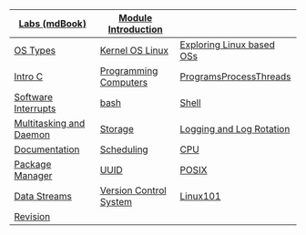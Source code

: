 |[Labs (mdBook)](https://teachingmaterial.github.io/ELEE1119_Exercises/)|[Module Introduction](./content/ModuleIntroduction/moduleIntroduction.html)||
|---|---|---|
|[OS Types](./content/OSTypes/OSTypes.html)|[Kernel OS Linux](./content/kernelOSLinux/kernelOSLinux.html)|[Exploring Linux based OSs](./content/ExploringLinuxBasedOSs/ExploringLinuxBasedOSs.html)|
|[Intro C](./content/Intro_C/Intro_C_Lecture.html)|[Programming Computers](./content/ProgrammingComputers/ProgrammingComputers.html)|[ProgramsProcessThreads](./content/ProgramsProcessesThreads/ProgramsProcessesThreads.html)|
|[Software Interrupts](./content/SoftwareInterrupts/SoftwareInterrupts.html)|[bash](./content/Bash/Bash.html)|[Shell](./content/Shell/Shell.html)|
|[Multitasking and Daemon](./content/MultitaskingandDaemons/multitaskingDaemons.html)|[Storage](./content/Storage/storage.html)|[Logging and Log Rotation](./content/LoggingAndLogRotation/LoggingAndLogRotation.html)|
[Documentation](./content/Documentation/Documentation.html)|[Scheduling](./content/Scheduling/scheduling.html)|[CPU](./content/CPU/CPUFreqGov.html)|
|[Package Manager](./content/PackageManagers/PackageManagers.html)|[UUID](./content/UUIDs/UUIDs.html)|[POSIX](./content/POSIX/POSIX.html)|
|[Data Streams](./content/DataStreams/DataStreams.html)|[Version Control System](./content/VersionControlSystems/versionControlSystem.html)|[Linux101](./content/Linux101/Linux101.html)|
|[Revision](./content/Revision/Revision.html)





